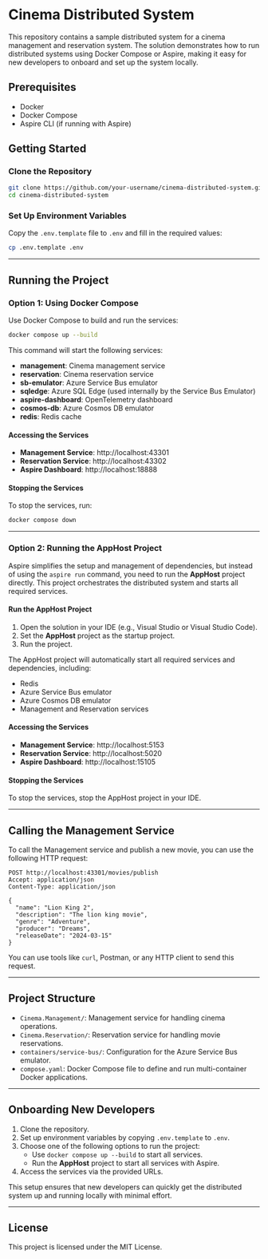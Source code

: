 # Cinema Distributed System

This repository contains a sample distributed system for a cinema management and reservation system. The solution demonstrates how to run distributed systems using Docker Compose or Aspire, making it easy for new developers to onboard and set up the system locally.

## Prerequisites

- Docker
- Docker Compose
- Aspire CLI (if running with Aspire)

## Getting Started

### Clone the Repository

```sh
git clone https://github.com/your-username/cinema-distributed-system.git
cd cinema-distributed-system
```

### Set Up Environment Variables

Copy the `.env.template` file to `.env` and fill in the required values:

```sh
cp .env.template .env
```

---

## Running the Project

### Option 1: Using Docker Compose

Use Docker Compose to build and run the services:

```sh
docker compose up --build
```

This command will start the following services:

- **management**: Cinema management service
- **reservation**: Cinema reservation service
- **sb-emulator**: Azure Service Bus emulator
- **sqledge**: Azure SQL Edge (used internally by the Service Bus Emulator)
- **aspire-dashboard**: OpenTelemetry dashboard
- **cosmos-db**: Azure Cosmos DB emulator
- **redis**: Redis cache

#### Accessing the Services

- **Management Service**: http://localhost:43301
- **Reservation Service**: http://localhost:43302
- **Aspire Dashboard**: http://localhost:18888

#### Stopping the Services

To stop the services, run:

```sh
docker compose down
```

---

### Option 2: Running the AppHost Project

Aspire simplifies the setup and management of dependencies, but instead of using the `aspire run` command, you need to run the **AppHost** project directly. This project orchestrates the distributed system and starts all required services.

#### Run the AppHost Project

1. Open the solution in your IDE (e.g., Visual Studio or Visual Studio Code).
2. Set the **AppHost** project as the startup project.
3. Run the project.

The AppHost project will automatically start all required services and dependencies, including:

- Redis
- Azure Service Bus emulator
- Azure Cosmos DB emulator
- Management and Reservation services

#### Accessing the Services

- **Management Service**: http://localhost:5153
- **Reservation Service**: http://localhost:5020
- **Aspire Dashboard**: http://localhost:15105

#### Stopping the Services

To stop the services, stop the AppHost project in your IDE.

---

## Calling the Management Service

To call the Management service and publish a new movie, you can use the following HTTP request:

```http
POST http://localhost:43301/movies/publish
Accept: application/json
Content-Type: application/json

{
  "name": "Lion King 2",
  "description": "The lion king movie",
  "genre": "Adventure",
  "producer": "Dreams",
  "releaseDate": "2024-03-15"
}
```

You can use tools like `curl`, Postman, or any HTTP client to send this request.

---

## Project Structure

- `Cinema.Management/`: Management service for handling cinema operations.
- `Cinema.Reservation/`: Reservation service for handling movie reservations.
- `containers/service-bus/`: Configuration for the Azure Service Bus emulator.
- `compose.yaml`: Docker Compose file to define and run multi-container Docker applications.

---

## Onboarding New Developers

1. Clone the repository.
2. Set up environment variables by copying `.env.template` to `.env`.
3. Choose one of the following options to run the project:
   - Use `docker compose up --build` to start all services.
   - Run the **AppHost** project to start all services with Aspire.
4. Access the services via the provided URLs.

This setup ensures that new developers can quickly get the distributed system up and running locally with minimal effort.

---

## License

This project is licensed under the MIT License.